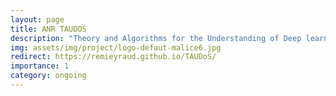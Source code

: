 ```yaml
---
layout: page
title: ANR TAUDOS
description: "Theory and Algorithms for the Understanding of Deep learning On Sequential data"
img: assets/img/project/logo-defaut-malice6.jpg
redirect: https://remieyraud.github.io/TAUDoS/
importance: 1
category: ongoing
---
```


